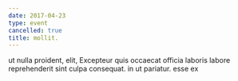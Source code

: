 ```yaml
---
date: 2017-04-23
type: event
cancelled: true
title: mollit.
---
```

ut nulla proident, elit, Excepteur quis occaecat officia laboris labore reprehenderit sint culpa consequat. in ut pariatur. esse ex